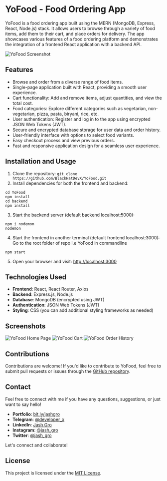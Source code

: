 # YoFood - Food Ordering App

YoFood is a food ordering app built using the MERN (MongoDB, Express, React, Node.js) stack. It allows users to browse through a variety of food items, add them to their cart, and place orders for delivery. The app showcases various features of a food ordering platform and demonstrates the integration of a frontend React application with a backend API.

![YoFood Screenshot](path-to-your-screenshot.png)

## Features

- Browse and order from a diverse range of food items.
- Single-page application built with React, providing a smooth user experience.
- Cart functionality: Add and remove items, adjust quantities, and view the total cost.
- Food categories: Explore different categories such as vegetarian, non-vegetarian, pizza, pasta, biryani, rice, etc.
- User authentication: Register and log in to the app using encrypted JSON Web Tokens (JWT).
- Secure and encrypted database storage for user data and order history.
- User-friendly interface with options to select food variants.
- Easy checkout process and view previous orders.
- Fast and responsive application design for a seamless user experience.

## Installation and Usage

1. Clone the repository:
```git clone https://github.com/BlackHatDevX/YoFood.git```
2. Install dependencies for both the frontend and backend:
```
cd YoFood
npm install
cd backend
npm install
```
3. Start the backend server (default backend localhost:5000):
```
npm i nodemon
nodemon
```
4. Start the frontend in another terminal (default frontend localhost:3000):
   Go to the root folder of repo i.e YoFood in commandline
```
npm start
```

5. Open your browser and visit: [http://localhost:3000](http://localhost:3000)

## Technologies Used

- **Frontend**: React, React Router, Axios
- **Backend**: Express.js, Node.js
- **Database**: MongoDB (encrypted using JWT)
- **Authentication**: JSON Web Tokens (JWT)
- **Styling**: CSS (you can add additional styling frameworks as needed)

## Screenshots

![YoFood Home Page](path-to-screenshot1.png)
![YoFood Cart](path-to-screenshot2.png)
![YoFood Order History](path-to-screenshot3.png)

## Contributions

Contributions are welcome! If you'd like to contribute to YoFood, feel free to submit pull requests or issues through the [GitHub repository](https://github.com/BlackHatDevX/YoFood).

## Contact

Feel free to connect with me if you have any questions, suggestions, or just want to say hello!

- **Portfolio**: [bit.ly/jashgro](https://bit.ly/jashgro)
- **Telegram**: [@deveIoper_x](https://telegram.dog/deveIoper_x)
- **LinkedIn**: [Jash Gro](https://www.linkedin.com/in/jash-gro)
- **Instagram**: [@jash_gro](https://www.instagram.com/jash_gro/)
- **Twitter**: [@jash_gro](https://twitter.com/jash_gro)

Let's connect and collaborate!


## License

This project is licensed under the [MIT License](LICENSE).
